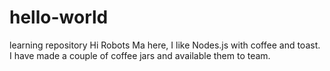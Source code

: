 # hello-world
learning repository
Hi Robots
Ma here, I like Nodes.js with coffee and toast.
I have made a couple of coffee jars and available them to team.
